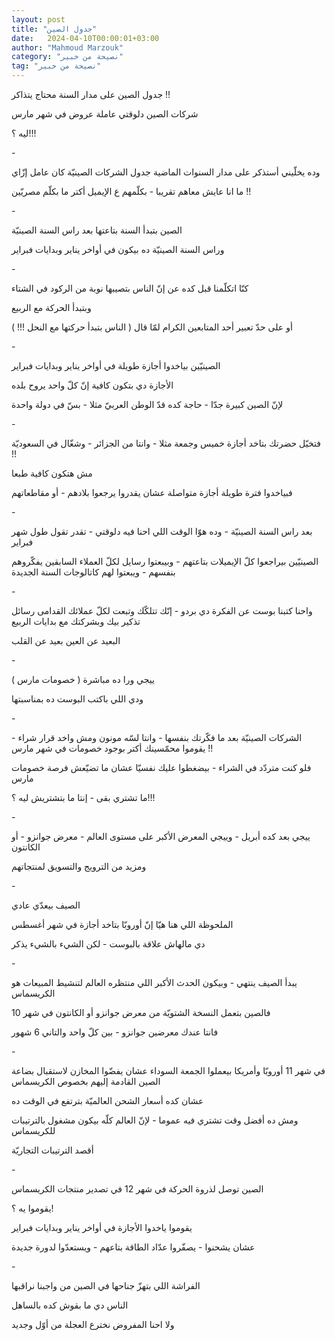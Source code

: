 ```yaml
---
layout: post
title: "جدول الصين"
date:   2024-04-10T00:00:01+03:00
author: "Mahmoud Marzouk"
category: "نصيحة من خبير"
tag: "نصيحة من خبير"
---
```



جدول الصين على مدار السنة محتاج يتذاكر !!

شركات الصين دلوقتي عاملة عروض في شهر مارس

ليه ؟!!!

\-

وده يخلّيني أستذكر على مدار السنوات الماضية جدول الشركات
الصينيّة كان عامل إزّاي

ما انا عايش معاهم تقريبا - بكلّمهم ع الإيميل أكتر ما بكلّم
مصريّين !!

\-

الصين بتبدأ السنة بتاعتها بعد راس السنة الصينيّة

وراس السنة الصينيّة ده بيكون في أواخر يناير وبدايات
فبراير

\-

كنّا اتكلّمنا قبل كده عن إنّ الناس بتصيبها نوبة من الركود
في الشتاء

وبتبدأ الحركة مع الربيع

أو على حدّ تعبير أحد المتابعين الكرام لمّا قال ( الناس
بتبدأ حركتها مع النحل !!! )

\-

الصينيّين بياخدوا أجازة طويلة في أواخر يناير وبدايات
فبراير

الأجازة دي بتكون كافية إنّ كلّ واحد يروح بلده

لإنّ الصين كبيرة جدّا - حاجة كده قدّ الوطن العربيّ مثلا - بسّ
في دولة واحدة

\-

فتخيّل حضرتك بتاخد أجازة خميس وجمعة مثلا - وانتا من
الجزائر - وشغّال في السعوديّة !!

مش هتكون كافية طبعا

فبياخدوا فترة طويلة أجازة متواصلة عشان يقدروا يرجعوا
بلادهم - أو مقاطعاتهم

\-

بعد راس السنة الصينيّة - وده هوّا الوقت اللي احنا فيه
دلوقتي - تقدر تقول طول شهر فبراير

الصينيّين بيراجعوا كلّ الإيميلات بتاعتهم - وبيبعتوا رسايل
لكلّ العملاء السابقين يفكّروهم بنفسهم - ويبعتوا لهم كاتالوجات السنة
الجديدة

\-

واحنا كتبنا بوست عن الفكرة دي بردو - إنّك تتلكّك وتبعت لكلّ
عملائك القدامى رسائل تذكير بيك وبشركتك مع بدايات الربيع

البعيد عن العين بعيد عن القلب

\-

ييجي ورا ده مباشرة ( خصومات مارس )

ودي اللي باكتب البوست ده بمناسبتها

\-

الشركات الصينيّة بعد ما فكّرتك بنفسها - وانتا لسّه مونون
ومش واخد قرار شراء - يقوموا محمّسينك أكتر بوجود خصومات في شهر مارس
!!

فلو كنت متردّد في الشراء - بيضغطوا عليك نفسيّا عشان ما
تضيّعش فرصة خصومات مارس

ما تشتري بقى - إنتا ما بتشتريش ليه ؟!!!

\-

ييجي بعد كده أبريل - وييجي المعرض الأكبر على مستوى
العالم - معرض جوانزو - أو الكانتون

ومزيد من الترويج والتسويق لمنتجاتهم

\-

الصيف بيعدّي عادي

الملحوظة اللي هنا هيّا إنّ أوروبّا بتاخد أجازة في شهر
أغسطس

دي مالهاش علاقة بالبوست - لكن الشيء بالشيء يذكر

\-

يبدأ الصيف ينتهي - وبيكون الحدث الأكبر اللي منتظره
العالم لتنشيط المبيعات هو الكريسماس

فالصين بتعمل النسخة الشتويّة من معرض جوانزو أو الكانتون
في شهر 10

فانتا عندك معرضين جوانزو - بين كلّ واحد والتاني 6
شهور

\-

في شهر 11 أوروبّا وأمريكا بيعملوا الجمعة السوداء عشان
يفضّوا المخازن لاستقبال بضاعة الصين القادمة إليهم بخصوص الكريسماس

عشان كده أسعار الشحن العالميّة بترتفع في الوقت ده

ومش ده أفضل وقت تشتري فيه عموما - لإنّ العالم كلّه بيكون
مشغول بالترتيبات للكريسماس

أقصد الترتيبات التجاريّة

\-

الصين توصل لذروة الحركة في شهر 12 في تصدير منتجات
الكريسماس

يقوموا يه ؟!

يقوموا ياخدوا الأجازة في أواخر يناير وبدايات
فبراير

عشان يشحنوا - يصفّروا عدّاد الطاقة بتاعهم - ويستعدّوا لدورة
جديدة

\-

الفراشة اللي بتهزّ جناحها في الصين من واجبنا
نراقبها

الناس دي ما بقوش كده بالساهل

ولا احنا المفروض نخترع العجلة من أوّل وجديد
